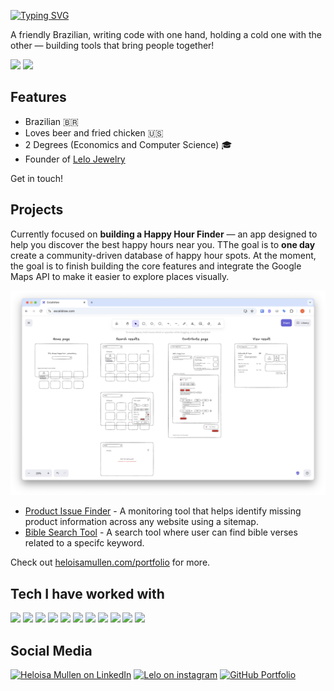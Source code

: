 [![Typing SVG](https://readme-typing-svg.demolab.com?font=Forum&size=40&pause=1000&color=000000&background=FFFFFF&random=false&width=435&height=55&lines=Heloisa+Mullen)](https://git.io/typing-svg)

A friendly Brazilian, writing code with one hand, holding a cold one with the other — building tools that bring people together!

<a href="https://www.linkedin.com/in/itsheloisa/"><img src="https://img.shields.io/badge/-Linkedin-blue?style=for-the-badge&logo=linkedin"></a>
<a href="mailto:heloisacmk@gmail.com"><img src="https://img.shields.io/badge/-Email-red?style=for-the-badge&logo=gmail&logoColor=white"></a>

## Features

- Brazilian 🇧🇷
- Loves beer and fried chicken 🇺🇸
- 2 Degrees (Economics and Computer Science) 🎓
- Founder of [Lelo Jewelry](https://heloisa-mullen.myportfolio.com/lelo-jewelry)

Get in touch!

## Projects

Currently focused on **building a Happy Hour Finder** — an app designed to help you discover the best happy hours near you. TThe goal is to **one day** create a community-driven database of happy hour spots. At the moment, the goal is to finish building the core features and integrate the Google Maps API to make it easier to explore places visually.

<p align="center">
  <a href="https://github.com/lollyca"><img src="https://github.com/lollyca/lollyca/blob/master/hhsketch.png" /></a>
</p>

- [Product Issue Finder](https://github.com/lollyca/product-card-finder) - A monitoring tool that helps identify missing product information across any website using a sitemap.
- [Bible Search Tool](https://github.com/lollyca/bible-search) - A search tool where user can find bible verses related to a specifc keyword.

Check out [heloisamullen.com/portfolio](https://github.com/lollyca/portfolio) for more.

## Tech I have worked with

<a href=""><img src="https://img.shields.io/badge/JavaScript-F7DF1E?style=for-the-badge&logo=javascript&logoColor=black"></a>
<a href=""><img src="https://img.shields.io/badge/Typescript-777BB4?style=for-the-badge&logo=typescript&logoColor=white"></a>
<a href=""><img src="https://img.shields.io/badge/HTML5-E34F26?style=for-the-badge&logo=html5&logoColor=white"></a>
<a href=""><img src="https://img.shields.io/badge/CSS3-1572B6?style=for-the-badge&logo=css3&logoColor=white"></a>
<a href=""><img src="https://img.shields.io/badge/Next.js-000000?style=for-the-badge&logo=next.js&logoColor=white"></a>
<a href=""><img src="https://img.shields.io/badge/React-20232A?style=for-the-badge&logo=react&logoColor=61DAFB"></a>
<a href=""><img src="https://img.shields.io/badge/Tailwind_CSS-38B2AC?style=for-the-badge&logo=tailwind-css&logoColor=white"></a>
<a href=""><img src="https://img.shields.io/badge/Jest-323330?style=for-the-badge&logo=Jest&logoColor=white"></a>
<a href=""><img src="https://img.shields.io/badge/npm-CB3837?style=for-the-badge&logo=npm&logoColor=white"></a>
<a href=""><img src="https://img.shields.io/badge/Bun-000000?style=for-the-badge&logo=bun&logoColor=white"></a>
<a href=""><img src="https://img.shields.io/badge/Git-F05032?style=for-the-badge&logo=git&logoColor=white"></a>

## Social Media

<a href="https://linkedin.com/in/itsheloisa"><img alt="Heloisa Mullen on LinkedIn" src="https://img.shields.io/badge/LinkedIn-0077B5?style=for-the-badge&logo=linkedin&logoColor=white"></a>
<a href="https://www.instagram.com/heloisacamargodos/"><img alt="Lelo on instagram" src="https://img.shields.io/badge/Instagram-E4405F?style=for-the-badge&logo=instagram&logoColor=white"></a>
<a href="https://github.com/lollyca/portfolio">
  <img alt="GitHub Portfolio" src="https://img.shields.io/badge/Portfolio-181717?style=for-the-badge&logo=github&logoColor=white">
</a>

